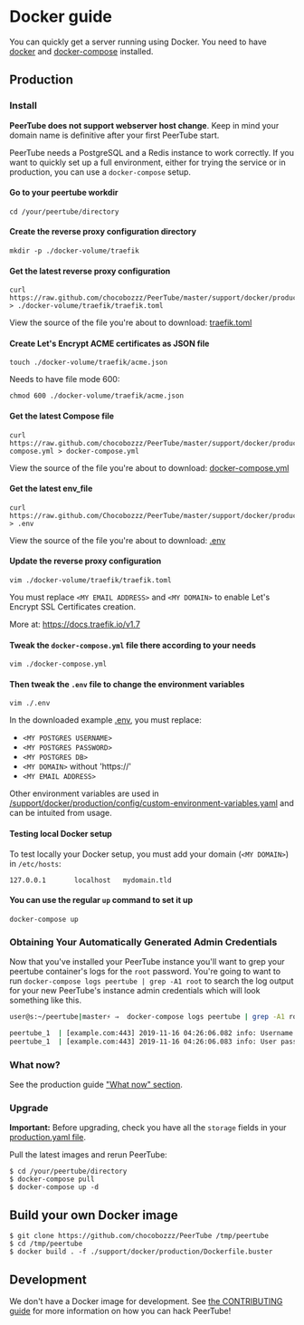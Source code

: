 # Docker guide

You can quickly get a server running using Docker. You need to have
[docker](https://www.docker.com/community-edition) and
[docker-compose](https://docs.docker.com/compose/install/) installed.

## Production

### Install

**PeerTube does not support webserver host change**. Keep in mind your domain name is definitive after your first PeerTube start.

PeerTube needs a PostgreSQL and a Redis instance to work correctly. If you want
to quickly set up a full environment, either for trying the service or in
production, you can use a `docker-compose` setup.

#### Go to your peertube workdir
```shell
cd /your/peertube/directory
```

#### Create the reverse proxy configuration directory

```shell
mkdir -p ./docker-volume/traefik
```

#### Get the latest reverse proxy configuration

```shell
curl https://raw.github.com/chocobozzz/PeerTube/master/support/docker/production/config/traefik.toml > ./docker-volume/traefik/traefik.toml
```

View the source of the file you're about to download: [traefik.toml](https://github.com/Chocobozzz/PeerTube/blob/develop/support/docker/production/config/traefik.toml)

#### Create Let's Encrypt ACME certificates as JSON file

```shell
touch ./docker-volume/traefik/acme.json
```
Needs to have file mode 600:
```shell
chmod 600 ./docker-volume/traefik/acme.json 
```

#### Get the latest Compose file

```shell
curl https://raw.github.com/chocobozzz/PeerTube/master/support/docker/production/docker-compose.yml > docker-compose.yml 
```

View the source of the file you're about to download: [docker-compose.yml](https://github.com/Chocobozzz/PeerTube/blob/develop/support/docker/production/docker-compose.yml)


#### Get the latest env_file

```shell
curl https://raw.github.com/Chocobozzz/PeerTube/master/support/docker/production/.env > .env
```

View the source of the file you're about to download: [.env](https://github.com/Chocobozzz/PeerTube/blob/develop/support/docker/production/.env)

#### Update the reverse proxy configuration

```shell
vim ./docker-volume/traefik/traefik.toml
```

You must replace `<MY EMAIL ADDRESS>` and `<MY DOMAIN>` to enable Let's Encrypt SSL Certificates creation.

More at: https://docs.traefik.io/v1.7

#### Tweak the `docker-compose.yml` file there according to your needs

```shell
vim ./docker-compose.yml
```

#### Then tweak the `.env` file to change the environment variables

```shell
vim ./.env
```
In the downloaded example [.env](https://github.com/Chocobozzz/PeerTube/blob/develop/support/docker/production/.env), you must replace:
- `<MY POSTGRES USERNAME>`
- `<MY POSTGRES PASSWORD>`
- `<MY POSTGRES DB>`
- `<MY DOMAIN>` without 'https://'
- `<MY EMAIL ADDRESS>`

Other environment variables are used in
[/support/docker/production/config/custom-environment-variables.yaml](https://github.com/Chocobozzz/PeerTube/blob/develop/support/docker/production/config/custom-environment-variables.yaml) and can be
intuited from usage.

#### Testing local Docker setup

To test locally your Docker setup, you must add your domain (`<MY DOMAIN>`) in `/etc/hosts`: 
```
127.0.0.1       localhost   mydomain.tld
```

#### You can use the regular `up` command to set it up

```shell
docker-compose up
```
### Obtaining Your Automatically Generated Admin Credentials
Now that you've installed your PeerTube instance you'll want to grep your peertube container's logs for the `root` password.
You're going to want to run `docker-compose logs peertube | grep -A1 root` to search the log output for your new PeerTube's instance admin credentials which will look something like this.
```BASH
user@s:~/peertube|master⚡ ⇒  docker-compose logs peertube | grep -A1 root

peertube_1  | [example.com:443] 2019-11-16 04:26:06.082 info: Username: root
peertube_1  | [example.com:443] 2019-11-16 04:26:06.083 info: User password: abcdefghijklmnop
```

### What now?

See the production guide ["What now" section](/support/doc/production.md#what-now). 

### Upgrade

**Important:** Before upgrading, check you have all the `storage` fields in your [production.yaml file](/support/docker/production/config/production.yaml). 

Pull the latest images and rerun PeerTube:

```shell
$ cd /your/peertube/directory
$ docker-compose pull
$ docker-compose up -d
```

## Build your own Docker image

```shell
$ git clone https://github.com/chocobozzz/PeerTube /tmp/peertube
$ cd /tmp/peertube
$ docker build . -f ./support/docker/production/Dockerfile.buster
```

## Development

We don't have a Docker image for development. See [the CONTRIBUTING guide](https://github.com/Chocobozzz/PeerTube/blob/develop/.github/CONTRIBUTING.md#develop)
for more information on how you can hack PeerTube!
